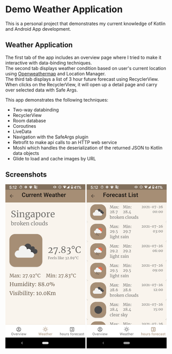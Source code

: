 # Demo Weather Application

This is a personal project that demonstrates my current knowledge of Kotlin and Android App development.

## Weather Application

The first tab of the app includes an overview page where I tried to make it interactive with data-binding techniques.<br>
The second tab displays weather condition based on user's current location using [Openweathermap](https://openweathermap.org/api/) and Location Manager.<br>
The third tab displays a list of 3 hour future forecast using RecyclerView.<br>
When clicks on the RecyclerView, it will open up a detail page and carry over selected data with Safe Args.

This app demonstrates the following techniques:

* Two-way databinding
* RecyclerView
* Room database
* Coroutines
* LiveData 
* Navigation with the SafeArgs plugin
* Retrofit to make api calls to an HTTP web service
* Moshi which handles the deserialization of the returned JSON to Kotlin data objects
* Glide to load and cache images by URL
  

## Screenshots

<img src="screenshots/screen_1.png" alt="Screenshot 1" width="250"/> <img src="screenshots/screen_2.png" alt="Screenshot 2" width="250"/>



